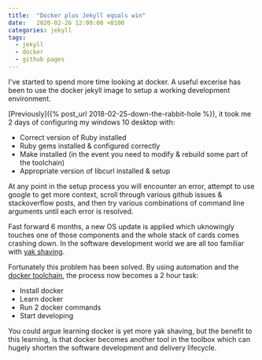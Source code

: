```yaml
---
title:  "Docker plus Jekyll equals win"
date:   2020-02-26 12:00:00 +0100
categories: jekyll
tags: 
  - jekyll
  - docker
  - github pages
---
```

I've started to spend more time looking at docker. A useful excerise has been to use the docker jekyll image to setup a working development environment. 

[Previously]({% post_url 2018-02-25-down-the-rabbit-hole %}), it took me 2 days of configuring my windows 10 desktop with:
* Correct version of Ruby installed
* Ruby gems installed & configured correctly
* Make installed (in the event you need to modify & rebuild some part of the toolchain)
* Appropriate version of libcurl installed & setup

At any point in the setup process you will encounter an error, attempt to use google to get more context, scroll through various github issues & stackoverflow posts, and then try various combinations of command line arguments until each error is resolved.

Fast forward 6 months, a new OS update is applied which uknowingly touches one of those components and the whole stack of cards comes crashing down. In the software development world we are all too familiar with [yak shaving](https://en.wiktionary.org/wiki/yak_shaving). 

Fortunately this problem has been solved. By using automation and the [docker toolchain](https://ddewaele.github.io/running-jekyll-in-docker/), the process now becomes a 2 hour task:
* Install docker
* Learn docker
* Run 2 docker commands
* Start developing

You could argue learning docker is yet more yak shaving, but the benefit to this learning, is that docker becomes another tool in the toolbox which can hugely shorten the software development and delivery lifecycle. 